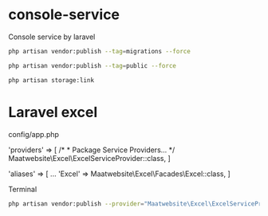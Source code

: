 # console-service
Console service by laravel

```sh
php artisan vendor:publish --tag=migrations --force
```

```sh
php artisan vendor:publish --tag=public --force
```

```sh
php artisan storage:link
```

# Laravel excel

config/app.php

'providers' => [
    /*
     * Package Service Providers...
     */
    Maatwebsite\Excel\ExcelServiceProvider::class,
]

'aliases' => [
    ...
    'Excel' => Maatwebsite\Excel\Facades\Excel::class,
]

Terminal

```sh
php artisan vendor:publish --provider="Maatwebsite\Excel\ExcelServiceProvider" --tag=config
```